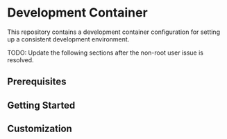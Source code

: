 # Development Container

This repository contains a development container configuration for setting up a consistent development environment.

TODO: Update the following sections after the non-root user issue is resolved.

## Prerequisites

## Getting Started

## Customization
